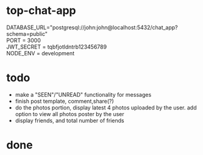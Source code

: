 # top-chat-app

DATABASE_URL="postgresql://john:john@localhost:5432/chat_app?schema=public"  
PORT = 3000  
JWT_SECRET = tqbfjotldntrb123456789  
NODE_ENV = development

# todo

- make a "SEEN"/"UNREAD" functionality for messages
- finish post template, comment,share(?)
- do the photos portion, display latest 4 photos uploaded by the user. add option to view all photos poster by the user
- display friends, and total number of friends

# done

